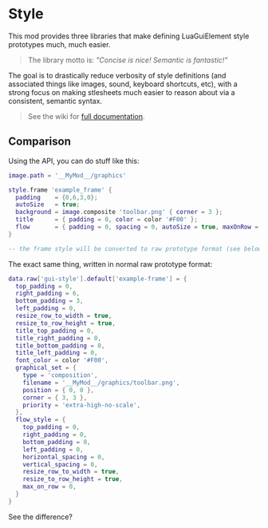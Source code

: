 # Style

This mod provides three libraries that make defining LuaGuiElement style prototypes much, much easier.

> The library motto is: _"Concise is nice! Semantic is fantastic!"_

The goal is to drastically reduce verbosity of style definitions (and associated things like images, sound, keyboard shortcuts, etc), with a strong focus on making stlesheets much easier to reason about via a consistent, semantic syntax.

> See the wiki for [full documentation](https://github.com/aubergine10/Style/wiki).

## Comparison

Using the API, you can do stuff like this:

```lua
image.path = '__MyMod__/graphics'

style.frame 'example_frame' {
  padding    = {0,6,3,0};
  autoSize   = true;
  background = image.composite 'toolbar.png' { corner = 3 };
  title      = { padding = 0, color = color '#F00' };
  flow       = { padding = 0, spacing = 0, autoSize = true, maxOnRow = 0 };
}

-- the frame style will be converted to raw prototype format (see below)
```

The exact same thing, written in normal raw prototype format:

```lua
data.raw['gui-style'].default['example-frame'] = {
  top_padding = 0,
  right_padding = 6,
  bottom_padding = 3,
  left_padding = 0,
  resize_row_to_width = true,
  resize_to_row_height = true,
  title_top_padding = 0,
  title_right_padding = 0,
  title_bottom_padding = 0,
  title_left_padding = 0,
  font_color = color '#F00',
  graphical_set = {
    type = 'composition',
    filename = '__MyMod__/graphics/toolbar.png',
    position = { 0, 0 },
    corner = { 3, 3 },
    priority = 'extra-high-no-scale',
  },
  flow_style = {
    top_padding = 0,
    right_padding = 0,
    bottom_padding = 0,
    left_padding = 0,
    horizontal_spacing = 0,
    vertical_spacing = 0,
    resize_row_to_width = true,
    resize_to_row_height = true,
    max_on_row = 0,
  }
}
```

See the difference?
